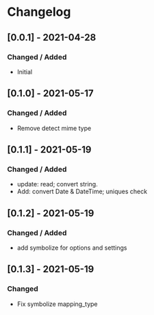 # Changelog

## [0.0.1] - 2021-04-28
### Changed / Added
* Initial

## [0.1.0] - 2021-05-17
### Changed / Added
* Remove detect mime type

## [0.1.1] - 2021-05-19
### Changed / Added
* update: read; convert string.
* Add: convert Date & DateTime; uniques check

## [0.1.2] - 2021-05-19
### Changed / Added
* add symbolize for options and settings

## [0.1.3] - 2021-05-19
### Changed 
* Fix symbolize mapping_type
